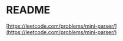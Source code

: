 # README

[https://leetcode.com/problems/mini-parser/](https://leetcode.com/problems/mini-parser/)

